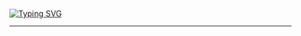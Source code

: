 [![Typing SVG](https://readme-typing-svg.demolab.com/?lines=Hello+there!;Welcome+from+my+portfolio!&width=1400&height=300&size=40&center=true&background=000000)](https://git.io/typing-svg)

---
